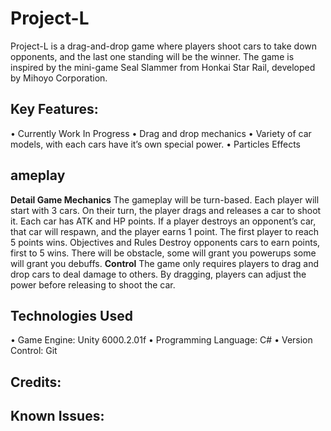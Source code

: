 # Project-L
Project-L is a drag-and-drop game where players shoot cars to take down opponents, and the last one standing will be the winner. The game is inspired by the mini-game Seal Slammer from Honkai Star Rail, developed by Mihoyo Corporation.
## Key Features:
•	Currently Work In Progress
•	Drag and drop mechanics
•	Variety of car models, with each cars have it’s own special power.
•	Particles Effects
## ameplay
**Detail Game Mechanics**
The gameplay will be turn-based. Each player will start with 3 cars. On their turn, the player drags and releases a car to shoot it. Each car has ATK and HP points. If a player destroys an opponent’s car, that car will respawn, and the player earns 1 point. The first player to reach 5 points wins.
Objectives and Rules
Destroy opponents cars to earn points, first to 5 wins.
There will be obstacle, some will grant you powerups some will grant you debuffs.
**Control**
The game only requires players to drag and drop cars to deal damage to others. By dragging, players can adjust the power before releasing to shoot the car.
## Technologies Used
•	Game Engine: Unity 6000.2.01f
•	Programming Language: C#
•	Version Control: Git
## Credits:
## Known Issues:

